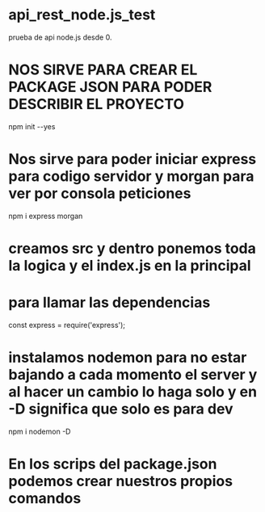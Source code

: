 # api_rest_node.js_test
prueba de api node.js desde 0.
# NOS SIRVE PARA CREAR EL PACKAGE JSON PARA PODER DESCRIBIR EL PROYECTO 
npm init --yes  
# Nos sirve para poder iniciar express para codigo servidor y morgan para ver por consola peticiones
npm i express morgan
# creamos src y dentro ponemos toda la logica y el index.js en la principal
# para llamar las dependencias 
const express = require('express');
# instalamos nodemon para no estar bajando a cada momento el server y al hacer un cambio lo haga solo y en -D significa que solo es para dev
npm i nodemon -D 
# En los scrips del package.json podemos crear nuestros propios comandos 
